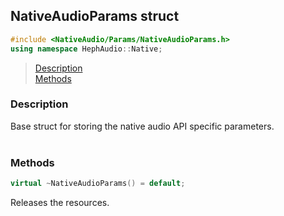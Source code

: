 ## NativeAudioParams struct
```c++
#include <NativeAudio/Params/NativeAudioParams.h>
using namespace HephAudio::Native;
```

> [Description](#description)<br>
[Methods](#methods)

### Description
Base struct for storing the native audio API specific parameters.
<br><br>

### Methods

```c++
virtual ~NativeAudioParams() = default;
```
Releases the resources.
